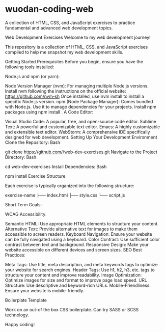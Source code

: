 # wuodan-coding-web
A collection of HTML, CSS, and JavaScript exercises to practice fundamental and advanced web development topics.

Web Development Exercises
Welcome to my web development journey!

This repository is a collection of HTML, CSS, and JavaScript exercises compiled to help me snapshot my web development skills.

Getting Started
Prerequisites
Before you begin, ensure you have the following tools installed:

Node.js and npm (or yarn):

Node Version Manager (nvm): For managing multiple Node.js versions.
Install nvm following the instructions on the official website: https://github.com/nvm-sh
Once installed, use nvm install <version> to install a specific Node.js version.
npm (Node Package Manager): Comes bundled with Node.js. Use it to manage dependencies for your projects.
Install npm packages using npm install <package-name>.
A Code Editor:

Visual Studio Code: A popular, free, and open-source code editor.
Sublime Text: A powerful and customizable text editor.
Emacs: A highly customizable and extensible text editor.
WebStorm: A comprehensive IDE specifically designed for web development.
Setting Up Your Development Environment
Clone the Repository:
Bash

git clone https://github.com/<your-username>/web-dev-exercises.git
Navigate to the Project Directory:
Bash

cd web-dev-exercises
Install Dependencies:
Bash

npm install
Exercise Structure

Each exercise is typically organized into the following structure:

exercise-name
├── index.html
├── style.css
└── script.js

Short Term Goals:

WCAG Accessibility:

Semantic HTML: Use appropriate HTML elements to structure your content.
Alternative Text: Provide alternative text for images to make them accessible to screen readers.
Keyboard Navigation: Ensure your website can be fully navigated using a keyboard.
Color Contrast: Use sufficient color contrast between text and background.
Responsive Design: Make your website accessible on different devices and screen sizes.
SEO Best Practices:

Meta Tags: Use title, meta description, and meta keywords tags to optimize your website for search engines.
Header Tags: Use h1, h2, h3, etc. tags to structure your content and improve readability.
Image Optimization: Optimize images for size and format to improve page load speed.
URL Structure: Use descriptive and keyword-rich URLs.
Mobile-Friendliness: Ensure your website is mobile-friendly.

Boilerplate Template

Work on an out-of the box CSS boilerplate.
Can try SASS or SCSS technology.

Happy coding!
